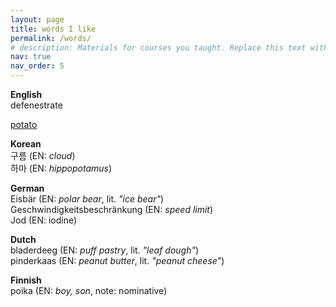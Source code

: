```yaml
---
layout: page
title: words I like
permalink: /words/
# description: Materials for courses you taught. Replace this text with your description.
nav: true
nav_order: 5
---
```


<!-- ENGLISH -->
<p>
<strong>English</strong><br>
defenestrate<br>

[potato](https://www.youtube.com/watch?v=pqnHn_LS9zs)<br>

</p>


<!-- KOREAN -->
<p>
<strong>Korean</strong><br>
구름 (EN: <em>cloud</em>)<br>
하마 (EN: <em>hippopotamus</em>)<br>

</p>


<!-- GERMAN -->
<p>
<strong>German</strong><br>
Eisbär (EN: <em>polar bear</em>, lit. <em>"ice bear"</em>)<br>
Geschwindigkeitsbeschränkung (EN: <em>speed limit</em>)<br>
Jod (EN: iodine)</br>
</p>


<!-- DUTCH -->
<p>
<strong>Dutch</strong><br>
bladerdeeg (EN: <em>puff pastry</em>, lit. <em>"leaf dough"</em>)<br>
pinderkaas (EN: <em>peanut butter</em>, lit. <em>"peanut cheese"</em>)<br>

</p>


<!-- FINNISH -->
<p>
<strong>Finnish</strong><br>
poika (EN: <em>boy, son</em>, note: nominative)<br>

</p>